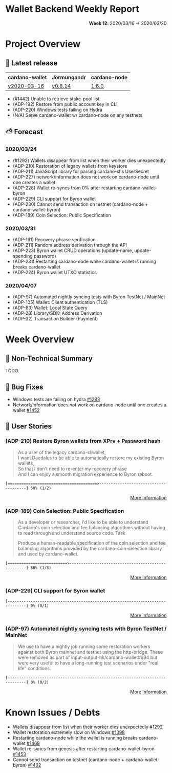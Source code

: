 # Wallet Backend Weekly Report

<p align="right">
  <strong>Week 12</strong>: 2020/03/16 → 2020/03/20
</p>

# Project Overview

## :rocket: Latest release

cardano-wallet                                                                    | Jörmungandr                                                                    | cardano-node
---                                                                               | ---                                                                            | ---
[v2020-03-16](https://github.com/input-output-hk/cardano-wallet/tree/v2020-03-16) | [v0.8.14](https://github.com/input-output-hk/jormungandr/releases/tag/v0.8.14) | [1.6.0](https://github.com/input-output-hk/cardano-node/releases/tag/1.6.0)

- (#1442) Unable to retrieve stake-pool list 
- (ADP-192) Restore from public account key in CLI
- (ADP-220) Windows tests failing on Hydra
- (N/A) Serve cardano-wallet w/ cardano-node on any testnets

## ⛅ Forecast

### 2020/03/24

- (#1292) Wallets disappear from list when their worker dies unexpectedly 
- (ADP-210) Restoration of legacy wallets from keystore 
- (ADP-211) JavaScript library for parsing cardano-sl's UserSecret 
- (ADP-227) network/information does not work on cardano-node until one creates a wallet
- (ADP-228) Wallet re-syncs from 0% after restarting cardano-wallet-byron
- (ADP-229) CLI support for Byron wallet
- (ADP-230) Cannot send transaction on testnet (cardano-node + cardano-wallet-byron)
- (ADP-189) Coin Selection: Public Specification

### 2020/03/31

- (ADP-191) Recovery phrase verification
- (ADP-211) Random address derivation through the API   
- (ADP-223) Byron wallet CRUD operations (update-name, update-spending password)
- (ADP-231) Restarting cardano-node while cardano-wallet is running breaks cardano-wallet
- (ADP-224) Byron wallet UTXO statistics

### 2020/04/07

- (ADP-97)  Automated nightly syncing tests with Byron TestNet / MainNet
- (ADP-105) Wallet: Client authentication (TLS)
- (ADP-83) Wallet: Local State Query
- (ADP-28) Library/SDK: Address Derivation 
- (ADP-32) Transaction Builder (Payment)

# Week Overview

## :newspaper: Non-Technical Summary

TODO.

## :bug: Bug Fixes

- Windows tests are failing on hydra [#1283](https://github.com/input-output-hk/cardano-wallet/issues/1283)
- Network/information does not work on cardano-node until one creates a wallet [#1452](https://github.com/input-output-hk/cardano-wallet/issues/1452)

## :hammer: User Stories

### (ADP-210) Restore Byron wallets from XPrv + Password hash

> As a user of the legacy cardano-sl:wallet,  
> I want Daedalus to be able to automatically restore my existing Byron wallets,  
> So that I don't need to re-enter my recovery phrase   
> And I can enjoy a smooth migration experience to Byron reboot.


```
[=======================================>--------------------------------------] 50% (1/2)
```

<p align="right">
  <a target="_blank" href="https://jira.iohk.io/browse/ADP-210">More Information</a>
</p>

### (ADP-189) Coin Selection: Public Specification

> As a developer or researcher, I'd like to be able to understand Cardano's
> coin selection and fee balancing algorithms without having to read through
> and understand source code.  Task
> 
> Produce a human-readable specification of the coin selection and fee
> balancing algorithms provided by the cardano-coin-selection library and used
> by cardano-wallet.


```
[==========================>---------------------------------------------------] 50% (1/3)
```

<p align="right">
  <a target="_blank" href="https://jira.iohk.io/browse/ADP-189">More Information</a>
</p>

### (ADP-229) CLI support for Byron wallet

```
[------------------------------------------------------------------------------] 0% (0/1)
```

<p align="right">
  <a target="_blank" href="https://jira.iohk.io/browse/ADP-229">More Information</a>
</p>


### (ADP-97)  Automated nightly syncing tests with Byron TestNet / MainNet

> We use to have a nightly job running some restoration workers against both
> Byron mainnet and testnet using the http-bridge. These were removed as part of
> input-output-hk/cardano-wallet#634 but were very useful to have a long-running
> test scenarios under "real life" conditions.

```
[------------------------------------------------------------------------------] 0% (0/2)
```

<p align="right">
  <a target="_blank" href="https://jira.iohk.io/browse/ADP-97">More Information</a>
</p>

# Known Issues / Debts

- Wallets disappear from list when their worker dies unexpectedly [#1292](https://github.com/input-output-hk/cardano-wallet/issues/1292)
- Wallet restoration extremely slow on Windows [#1398](https://github.com/input-output-hk/cardano-wallet/issues/1398)
- Restarting cardano-node while the wallet is running breaks cardano-wallet [#1468](https://github.com/input-output-hk/cardano-wallet/issues/1468)
- Wallet re-syncs from genesis after restarting cardano-wallet-byron [#1453](https://github.com/input-output-hk/cardano-wallet/issues/1453)
- Cannot send transaction on testnet (cardano-node + cardano-wallet-byron) [#1462](https://github.com/input-output-hk/cardano-wallet/issues/1462)
